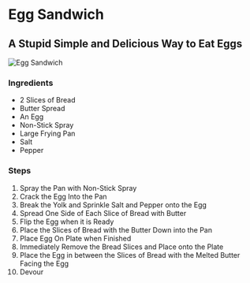 # Egg Sandwich
## A Stupid Simple and Delicious Way to Eat Eggs

![Egg Sandwich](https://i.imgur.com/EO7GYmLl.jpg "Egg Sandwich")

### Ingredients 

- 2 Slices of Bread
- Butter Spread
- An Egg
- Non-Stick Spray
- Large Frying Pan
- Salt
- Pepper

### Steps

1. Spray the Pan with Non-Stick Spray
2. Crack the Egg Into the Pan
3. Break the Yolk and Sprinkle Salt and Pepper onto the Egg
4. Spread One Side of Each Slice of Bread with Butter
5. Flip the Egg when it is Ready
6. Place the Slices of Bread with the Butter Down into the Pan
7. Place Egg On Plate when Finished
8. Immediately Remove the Bread Slices and Place onto the Plate
9. Place the Egg in between the Slices of Bread with the Melted Butter Facing the Egg
10. Devour
